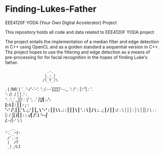 # Finding-Lukes-Father
EEE4120F YODA (Your Own Digital Accelerator) Project

This repository holds all code and data related to EEE4120F YODA project

The project entails the implementation of a median filter and edge detection in C++ using OpenCL and as a golden standard a sequential version in C++.
Ths project hopes to use the filtering and edge detection as a means of pre-processing for for facial recognition in the hopes of finding Luke's father.

                       .-.
                      |_:_|
                     /(_Y_)\
.                   ( \/M\/ )
 '.               _.'-/'-'\-'._
   ':           _/.--'[[[[]'--.\_
     ':        /_'  : |::"| :  '.\
       ':     //   ./ |   | \.'  :\
         ':  _:'..' \_|___|_/ :   :|
           ':.  .'  |_[___]_|  :.':\
            [::\ |  :  | |  :   ; : \
             '-'   \/'.| |.' \  .;.' |
             |\_    \  '-'   :       |
             |  \    \ .:    :   |   |
             |   \    | '.   :    \  |
             /       \   :. .;       |
            /     |   |  :__/     :  \\
           |  |   |    \:   | \   |   ||
          /    \  : :  |:   /  |__|   /|
         |     : : :_/_|  /'._\  '--|_\
             /___.-/_|-'   \  \
             
             
    __.-._
    '-._"7'
     /'.-c
     |  /T
     _)_/LI
